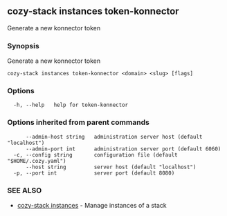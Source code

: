 ## cozy-stack instances token-konnector

Generate a new konnector token

### Synopsis

Generate a new konnector token

```
cozy-stack instances token-konnector <domain> <slug> [flags]
```

### Options

```
  -h, --help   help for token-konnector
```

### Options inherited from parent commands

```
      --admin-host string   administration server host (default "localhost")
      --admin-port int      administration server port (default 6060)
  -c, --config string       configuration file (default "$HOME/.cozy.yaml")
      --host string         server host (default "localhost")
  -p, --port int            server port (default 8080)
```

### SEE ALSO

* [cozy-stack instances](cozy-stack_instances.md)	 - Manage instances of a stack

